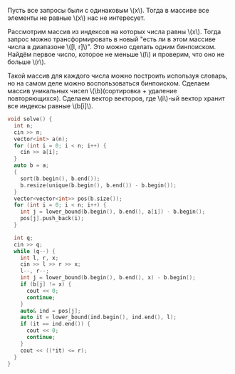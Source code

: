 Пусть все запросы были с одинаковым \\(x\\). Тогда в массиве все элементы не равные \\(x\\) нас не интересует. 

Рассмотрим массив из индексов на которых числа равны \\(x\\). Тогда запрос можно трансформировать в новый "есть ли в этом массиве числа в диапазоне \\([l, r]\\)". Это можно сделать одним бинпоиском. Найдём первое число, которое не меньше \\(l\\) и проверим, что оно не больше \\(r\\).

Такой массив для каждого числа можно построить используя словарь, но на самом деле можно воспользоваться бинпоиском. Сделаем массив уникальных чисел \\(\b\)(сортировка + удаление повторяющихся). Сделаем вектор векторов, где \\(i\\)-ый вектор хранит все индексы равные \\(b[i]\\).

```cpp
void solve() {
  int n;
  cin >> n;
  vector<int> a(n);
  for (int i = 0; i < n; i++) {
    cin >> a[i];
  }
  auto b = a;
  {
    sort(b.begin(), b.end());
    b.resize(unique(b.begin(), b.end()) - b.begin());
  }
  vector<vector<int>> pos(b.size());
  for (int i = 0; i < n; i++) {
    int j = lower_bound(b.begin(), b.end(), a[i]) - b.begin();
    pos[j].push_back(i);
  }

  int q;
  cin >> q;
  while (q--) {
    int l, r, x;
    cin >> l >> r >> x;
    l--, r--;
    int j = lower_bound(b.begin(), b.end(), x) - b.begin();
    if (b[j] != x) {
      cout << 0;
      continue;
    }
    auto& ind = pos[j];
    auto it = lower_bound(ind.begin(), ind.end(), l);
    if (it == ind.end()) {
      cout << 0;
      continue;
    }
    cout << ((*it) <= r);
  }
}
```